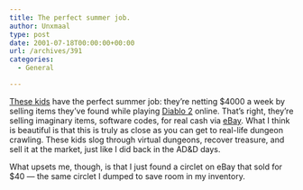 ```yaml
---
title: The perfect summer job.
author: Unxmaal
type: post
date: 2001-07-18T00:00:00+00:00
url: /archives/391
categories:
  - General

---
```

<A HREF="http://www.infoceptor.net/article/itemhunter2.shtml">These kids</A> have the perfect summer job: they&#8217;re netting $4000 a week by selling items they&#8217;ve found while playing [Diablo 2][1] online. That&#8217;s right, they&#8217;re selling imaginary items, software codes, for real cash via [eBay][2]. What I think is beautiful is that this is truly as close as you can get to real-life dungeon crawling. These kids slog through virtual dungeons, recover treasure, and sell it at the market, just like I did back in the AD&D days. 

What upsets me, though, is that I just found a circlet on eBay that sold for $40 &#8212; the same circlet I dumped to save room in my inventory.

 [1]: http://www.blizzard.net
 [2]: http://www.ebay.com
